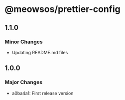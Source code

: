 # @meowsos/prettier-config

## 1.1.0

### Minor Changes

- Updating README.md files

## 1.0.0

### Major Changes

- a0ba4a1: First release version
